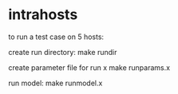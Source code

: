 intrahosts
=========


to run a test case on 5 hosts:

create run directory:
	make rundir

create parameter file for run x
	make runparams.x

run model:
	make runmodel.x
